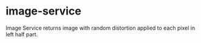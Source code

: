 # image-service
Image Service returns image with random distortion applied to each pixel in left half part.
